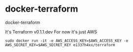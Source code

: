 docker-terraform
================

docker-terraform

It's Terraform v0.1.1.dev
For now it's just AWS

```
sudo docker run -it -e AWS_ACCESS_KEY=$AWS_ACCESS_KEY -e AWS_SECRET_KEY=$AWS_SECRET_KEY e1337h4xx/terraform
```
